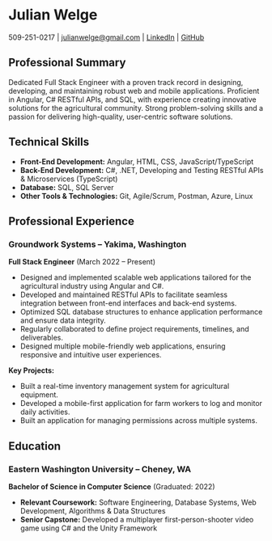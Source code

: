 # Julian Welge

509-251-0217 | julianwelge@gmail.com | [LinkedIn](https://www.linkedin.com/in/julian-welge-193b44132) | [GitHub](https://github.com/julzdub)

## Professional Summary

Dedicated Full Stack Engineer with a proven track record in designing, developing, and maintaining robust web and mobile applications. Proficient in Angular, C# RESTful APIs, and SQL, with experience creating innovative solutions for the agricultural community. Strong problem-solving skills and a passion for delivering high-quality, user-centric software solutions.

## Technical Skills

- **Front-End Development:** Angular, HTML, CSS, JavaScript/TypeScript
- **Back-End Development:** C#, .NET, Developing and Testing RESTful APIs & Microservices (TypeScript)
- **Database:** SQL, SQL Server
- **Other Tools & Technologies:** Git, Agile/Scrum, Postman, Azure, Linux

## Professional Experience

### Groundwork Systems – Yakima, Washington
**Full Stack Engineer** (March 2022 – Present)

- Designed and implemented scalable web applications tailored for the agricultural industry using Angular and C#.
- Developed and maintained RESTful APIs to facilitate seamless integration between front-end interfaces and back-end systems.
- Optimized SQL database structures to enhance application performance and ensure data integrity.
- Regularly collaborated to define project requirements, timelines, and deliverables.
- Designed multiple mobile-friendly web applications, ensuring responsive and intuitive user experiences.

**Key Projects:**
- Built a real-time inventory management system for agricultural equipment.
- Developed a mobile-first application for farm workers to log and monitor daily activities.
- Built an application for managing permissions across multiple systems.

## Education

### Eastern Washington University – Cheney, WA
**Bachelor of Science in Computer Science** (Graduated: 2022)

- **Relevant Coursework:** Software Engineering, Database Systems, Web Development, Algorithms & Data Structures
- **Senior Capstone:** Developed a multiplayer first-person-shooter video game using C# and the Unity Framework